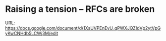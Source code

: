 # Raising a tension – RFCs are broken

URL: https://docs.google.com/document/d/1XsUVPEnEvU_qPWXJQZIdVp2ytVpGyKwCNHdb5LCWj3M/edit
